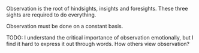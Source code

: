 Observation is the root of hindsights, insights and foresights. These three sights are required to do everything.

Observation must be done on a constant basis.

TODO: I understand the critical importance of observation emotionally, but I find it hard to express it out through words. How others view observation?